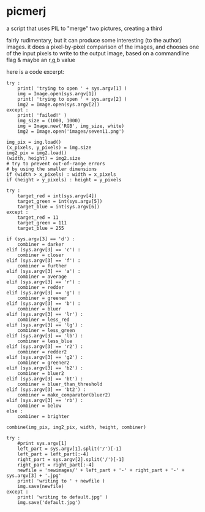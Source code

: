 picmerj
=======

a script that uses PIL to "merge" two pictures, creating a third

fairly rudimentary, but it can produce some interesting (to the author) images.
it does a pixel-by-pixel comparison of the images, and chooses one of the input pixels
to write to the output image, based on a commandline flag & maybe an r,g,b value

here is a code excerpt:

    try :
        print( 'trying to open ' + sys.argv[1] )
        img = Image.open(sys.argv[1])
        print( 'trying to open ' + sys.argv[2] )
        img2 = Image.open(sys.argv[2])
    except :
        print( 'failed!' )
        img_size = (1000, 1000)
        img = Image.new('RGB', img_size, white)
        img2 = Image.open('images/seven11.png')

    img_pix = img.load()
    (x_pixels, y_pixels) = img.size
    img2_pix = img2.load()
    (width, height) = img2.size
    # try to prevent out-of-range errors 
    # by using the smaller dimensions
    if (width > x_pixels) : width = x_pixels
    if (height > y_pixels) : height = y_pixels
    
    try :
        target_red = int(sys.argv[4])
        target_green = int(sys.argv[5])
        target_blue = int(sys.argv[6])
    except :
        target_red = 11
        target_green = 111
        target_blue = 255
    
    if (sys.argv[3] == 'd') :
        combiner = darker
    elif (sys.argv[3] == 'c') :
        combiner = closer
    elif (sys.argv[3] == 'f') :
        combiner = further
    elif (sys.argv[3] == 'a') :
        combiner = average
    elif (sys.argv[3] == 'r') :
        combiner = redder
    elif (sys.argv[3] == 'g') :
        combiner = greener
    elif (sys.argv[3] == 'b') :
        combiner = bluer
    elif (sys.argv[3] == 'lr') :
        combiner = less_red
    elif (sys.argv[3] == 'lg') :
        combiner = less_green
    elif (sys.argv[3] == 'lb') :
        combiner = less_blue
    elif (sys.argv[3] == 'r2') :
        combiner = redder2
    elif (sys.argv[3] == 'g2') :
        combiner = greener2
    elif (sys.argv[3] == 'b2') :
        combiner = bluer2
    elif (sys.argv[3] == 'bt') :
        combiner = bluer_than_threshold
    elif (sys.argv[3] == 'bt2') :
        combiner = make_comparator(bluer2)
    elif (sys.argv[3] == 'rb') :
        combiner = below
    else :
        combiner = brighter
        
    combine(img_pix, img2_pix, width, height, combiner)
    
    try :
        #print sys.argv[1]
        left_part = sys.argv[1].split('/')[-1]
        left_part = left_part[:-4]
        right_part = sys.argv[2].split('/')[-1]
        right_part = right_part[:-4]
        newfile = 'newimages/' + left_part + '-' + right_part + '-' + sys.argv[3] + '.jpg'
        print( 'writing to ' + newfile )
        img.save(newfile)
    except :
        print( 'writing to default.jpg' )
        img.save('default.jpg')
